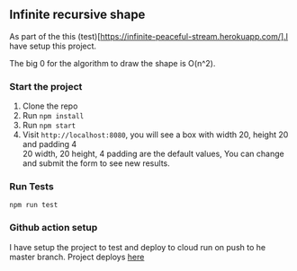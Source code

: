 ## Infinite recursive shape
As part of the this (test)[https://infinite-peaceful-stream.herokuapp.com/].I have setup this project.  

The big 0 for the algorithm to draw the shape is O(n^2).

### Start the project 

1. Clone the repo
1. Run `npm install`
1. Run `npm start`
1. Visit `http://localhost:8080`, you will see a box with width 20, height 20 and padding 4  
    20 width, 20 height, 4 padding are the default values, You can change and submit the form to see new results.

### Run Tests
`npm run test`

### Github action setup

I have setup the project to test and deploy to cloud run on push to he master branch. Project deploys [here](https://infinite-shape-zt3jafnsma-uc.a.run.app/)






